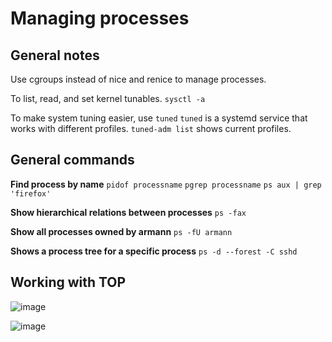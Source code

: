 # Managing processes

## General notes

Use cgroups instead of nice and renice to manage processes.

To list, read, and set kernel tunables.
``sysctl -a``

To make system tuning easier, use ``tuned``
``tuned`` is a systemd service that works with different profiles.
``tuned-adm list`` shows current profiles.

## General commands

**Find process by name**
``pidof processname``
``pgrep processname``
``ps aux | grep 'firefox'``

**Show hierarchical relations between processes**
``ps -fax``

**Show all processes owned by armann**
``ps -fU armann``

**Shows a process tree for a specific process**
``ps -d --forest -C sshd``


## Working with TOP

![image](https://github.com/Banzly/RHCSA-Linux-9-Notes/assets/113104087/57451d60-c705-4952-a07e-958bbc0c3dd1)


![image](https://github.com/Banzly/RHCSA-Linux-9-Notes/assets/113104087/6bf30206-d673-49bb-af2f-46ba5365b857)
